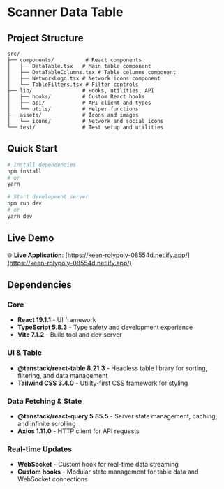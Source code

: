 # Scanner Data Table

## Project Structure

```
src/
├── components/          # React components
│   ├── DataTable.tsx   # Main table component
│   ├── DataTableColumns.tsx # Table columns component
│   ├── NetworkLogo.tsx # Network icons component
│   └── TableFilters.tsx # Filter controls
├── lib/                # Hooks, utilities, API
│   ├── hooks/          # Custom React hooks
│   ├── api/            # API client and types
│   └── utils/          # Helper functions
├── assets/             # Icons and images
│   └── icons/          # Network and social icons
└── test/               # Test setup and utilities
```

## Quick Start

```bash
# Install dependencies
npm install
# or
yarn

# Start development server
npm run dev
# or
yarn dev
```

## Live Demo

🌐 **Live Application**: [https://keen-rolypoly-08554d.netlify.app/](https://keen-rolypoly-08554d.netlify.app/)

## Dependencies

### Core

- **React 19.1.1** - UI framework
- **TypeScript 5.8.3** - Type safety and development experience
- **Vite 7.1.2** - Build tool and dev server

### UI & Table

- **@tanstack/react-table 8.21.3** - Headless table library for sorting, filtering, and data management
- **Tailwind CSS 3.4.0** - Utility-first CSS framework for styling

### Data Fetching & State

- **@tanstack/react-query 5.85.5** - Server state management, caching, and infinite scrolling
- **Axios 1.11.0** - HTTP client for API requests

### Real-time Updates

- **WebSocket** - Custom hook for real-time data streaming
- **Custom hooks** - Modular state management for table data and WebSocket connections
